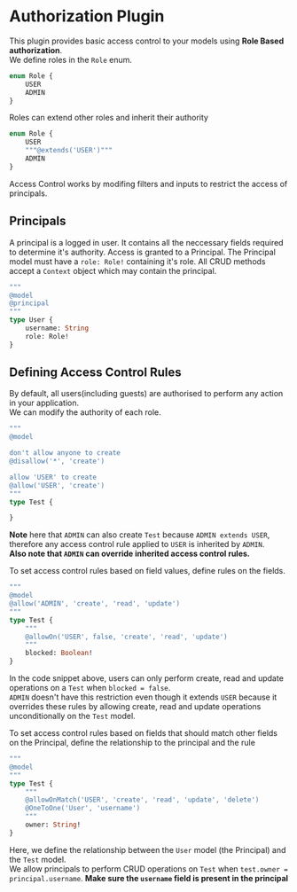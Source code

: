 # Authorization Plugin

This plugin provides basic access control to your models using **Role Based authorization**.  
We define roles in the `Role` enum.
```graphql
enum Role {
    USER
    ADMIN
}
```
Roles can extend other roles and inherit their authority
```graphql
enum Role {
    USER
    """@extends('USER')"""
    ADMIN
}
```
Access Control works by modifing filters and inputs to restrict the access of principals.

## Principals

A principal is a logged in user. It contains all the neccessary fields required to determine it's authority.
Access is granted to a Principal. The Principal model must have a `role: Role!` containing it's role.
All CRUD methods accept a `Context` object which may contain the principal.
```graphql
"""
@model
@principal
"""
type User {
    username: String
    role: Role!
}
```

## Defining Access Control Rules

By default, all users(including guests) are authorised to perform any action in your application.  
We can modify the authority of each role.
```graphql
"""
@model

don't allow anyone to create
@disallow('*', 'create')

allow 'USER' to create
@allow('USER', 'create')
"""
type Test {

}
```
**Note** here that `ADMIN` can also create `Test` because `ADMIN extends USER`,
therefore any access control rule applied to `USER` is inherited by `ADMIN`.  
**Also note that `ADMIN` can override inherited access control rules.**

To set access control rules based on field values, define rules on the fields.
```graphql
"""
@model
@allow('ADMIN', 'create', 'read', 'update')
"""
type Test {
    """
    @allowOn('USER', false, 'create', 'read', 'update')
    """
    blocked: Boolean!
}
```

In the code snippet above, users can only perform create, read and update operations on a `Test` when `blocked = false`.  
`ADMIN` doesn't have this restriction even though it extends `USER` because it overrides
these rules by allowing create, read and update operations unconditionally on the `Test` model.

To set access control rules based on fields that should match other fields on the Principal,
define the relationship to the principal and the rule
```graphql
"""
@model
"""
type Test {
    """
    @allowOnMatch('USER', 'create', 'read', 'update', 'delete')
    @OneToOne('User', 'username')
    """
    owner: String!
}
```
Here, we define the relationship between the `User` model (the Principal) and the `Test` model.  
We allow principals to perform CRUD operations on `Test` when `test.owner = principal.username`.
**Make sure the `username` field is present in the principal**
